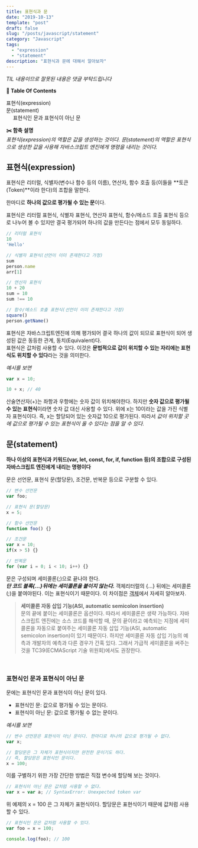 ```yaml
---
title: 표현식과 문
date: "2019-10-13"
template: "post"
draft: false
slug: "/posts/javascript/statement"
category: "Javascript"
tags:
  - "expression"
  - "statement"
description: "표현식과 문에 대해서 알아보자"
---
```

<span class="notice">
  <em>TIL 내용이므로 잘못된 내용은 댓글 부탁드립니다</em>
</span>

<div id="toc">

**:link:  Table Of Contents**

- [표현식(expression)](#표현식expression)
- [문(statement)](#문statement)
  - [표현식인 문과 표현식이 아닌 문](#표현식인-문과-표현식이-아닌-문)

</div>

**:scissors: 함축 설명**<br>
*표현식(expression)의 역할은 값을 생성하는 것이다. 문(statement)의 역할은 표현식으로 생성한 값을 사용해 자바스크립트 엔진에게 명령을 내리는 것이다.*

## 표현식(expression)
표현식은 리터럴, 식별자(변수나 함수 등의 이름), 연산자, 함수 호출 등(이들을 **토큰(Token)**이라 한다)의 조합을 말한다.

한마디로 **하나의 값으로 평가될 수 있는 문**이다.

표현식은 리터럴 표현식, 식별자 표현식, 연산자 표현식, 함수/메소드 호출 표현식 등으로 나누어 볼 수 있지만 결국 평가되어 하나의 값을 만든다는 점에서 모두 동일하다.

``` javascript
// 리터럴 표현식
10
'Hello'

// 식별자 표현식(선언이 이미 존재한다고 가정)
sum
person.name
arr[1]

// 연산자 표현식
10 + 20
sum = 10
sum !== 10

// 함수/메소드 호출 표현식(선언이 이미 존재한다고 가정)
square()
person.getName()
```
표현식은 자바스크립트엔진에 의해 평가되어 결국 하나의 값이 되므로 표현식이 되어 생성된 값은 동등한 관계, 동치(Equivalent)다.<br>
표현식은 값처럼 사용할 수 있다. 이것은 **문법적으로 값이 위치할 수 있는 자리에는 표현식도 위치할 수 있다**라는 것을 의미한다.

*예시를 보면*
``` javascript
var x = 10;

10 + x; // 40
```

산술연산자(+)는 좌항과 우항에는 숫자 값이 위치해야한다. 하지만 **숫자 값으로 평가될 수 있는 표현식**이라면 숫자 값 대신 사용할 수 있다.
위에 x는 10이라는 값을 가진 식별자 표현식이다. 즉, x는 할당되어 있는 숫자값 10으로 평가된다. 따라서 *값이 위치할 곳에 값으로 평가될 수 있는 표현식이 올 수 있다는 점을 알 수 있다.*


## 문(statement)
**하나 이상의 표현식과 키워드(var, let, const, for, if, function 등)의 조합으로 구성된 자바스크립트 엔진에게 내리는 명령이다**

문은 선언문, 표현식 문(할당문), 조건문, 반복문 등으로 구분할 수 있다.

``` javascript
// 변수 선언문
var foo;

// 표현식 문(할당문)
x = 5;

// 함수 선언문
function foo() {}

// 조건문
var x = 10;
if(x > 5) {}

// 반복문
for (var i = 0; i < 10; i++) {}
```
문은 구성되며 세미콜론(;)으로 끝나야 한다.<br>
__*단 코드 블록{...}뒤에는 세미콜론을 붙이지 않는다.*__ 객체리터럴의 {...} 뒤에는 세미콜론(;)을 붙여야된다. 이는 표현식이기 때문이다. 이 차이점은 [객체](/posts/javascript/Object)에서 자세히 알아보자.

> **세미콜론 자동 삽입 기능(ASI, automatic semicolon insertion)**<br>
문의 끝에 붙이는 세미콜론은 옵션이다. 따라서 세미콜론은 생략 가능하다. 자바스크립트 엔진에는 소스 코드를 해석할 때, 문의 끝이라고 예측되는 지점에 세미콜론을 자동으로 붙여주는 세미콜론 자동 삽입 기능(ASI, automatic semicolon insertion)이 있기 때문이다. 하지만 세미콜론 자동 삽입 기능의 예측과 개발자의 예측과 다른 경우가 간혹 있다. 그래서 가급적 세미콜론을 써주는 것을 TC39(ECMAScript 기술 위원회)에서도 권장한다.

<br>

### 표현식인 문과 표현식이 아닌 문
문에는 표현식인 문과 표현식이 아닌 문이 있다.
- 표현식인 문: 값으로 평가될 수 있는 문이다.
- 표현식이 아닌 문: 값으로 평가될 수 없는 문이다.

*예시를 보면*
``` javascript
// 변수 선언문은 표현식이 아닌 문이다. 한마디로 하나의 값으로 평가될 수 없다.
var x;

// 할당문은 그 자체가 표현식이지만 완전한 문이기도 하다.
// 즉, 할당문은 표현식인 문이다.
x = 100;
```

이를 구별하기 위한 가장 간단한 방법은 직접 변수에 할당해 보는 것이다.

``` javascript
// 표현식이 아닌 문은 값처럼 사용할 수 없다.
var x = var a; // SyntaxError: Unexpected token var
```

위 예제의 x = 100 은 그 자체가 표현식이다. 할당문은 표현식이기 때문에 값처럼 사용할 수 있다.
``` javascript
// 표현식인 문은 값처럼 사용할 수 있다.
var foo = x = 100;

console.log(foo); // 100
```
<br>
<br>
<br>
<br>